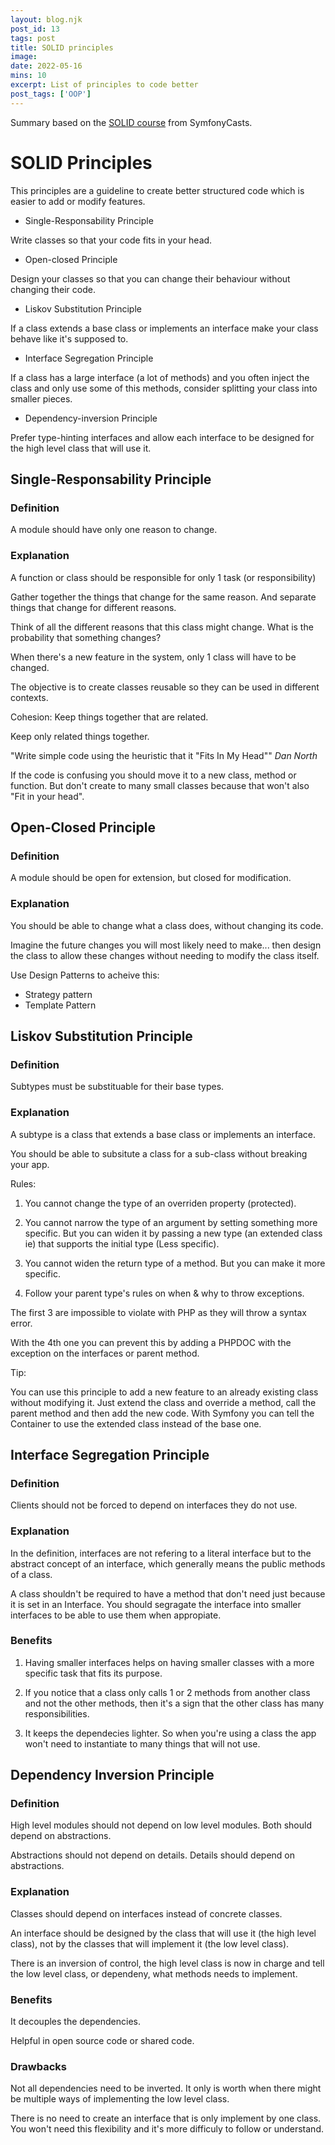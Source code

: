 ```yaml
---
layout: blog.njk
post_id: 13
tags: post
title: SOLID principles
image: 
date: 2022-05-16
mins: 10
excerpt: List of principles to code better
post_tags: ['OOP']
---
```


Summary based on the [SOLID course](https://symfonycasts.com/screencast/solid) from SymfonyCasts.

# SOLID Principles

This principles are a guideline to create better structured code which is easier to add or modify features.

- Single-Responsability Principle

Write classes so that your code fits in your head.

- Open-closed Principle

Design your classes so that you can change their behaviour without changing their code.

- Liskov Substitution Principle

If a class extends a base class or implements an interface make your class behave like it's supposed to.

-  Interface Segregation Principle

If a class has a large interface (a lot of methods) and you often inject the class and only use some of this methods, consider splitting your class into smaller pieces.

- Dependency-inversion Principle

Prefer type-hinting interfaces and allow each interface to be designed for the high level class that will use it.

## Single-Responsability Principle

### Definition

A module should have only one reason to change.

### Explanation

A function or class should be responsible for only 1 task (or responsibility)

Gather together the things that change for the same reason. And separate things that change for different reasons.

Think of all the different reasons that this class might change. What is the probability that something changes?

When there's a new feature in the system, only 1 class will have to be changed.

The objective is to create classes reusable so they can be used in different contexts. 

Cohesion: Keep things together that are related.

Keep only related things together.

"Write simple code using the heuristic that it "Fits In My Head"" *Dan North*

If the code is confusing you should move it to a new class, method or function. But don't create to many small classes because that won't also "Fit in your head".

## Open-Closed Principle

### Definition

A module should be open for extension, but closed for modification.

### Explanation

You should be able to change what a class does, without changing its code.

Imagine the future changes you will most likely need to make... then design the class to allow these changes without needing to modify the class itself.

Use Design Patterns to acheive this:

- Strategy pattern
- Template Pattern

## Liskov Substitution Principle

### Definition

Subtypes must be substituable for their base types.

### Explanation

A subtype is a class that extends a base class or implements an interface.

You should be able to subsitute a class for a sub-class without breaking your app.

Rules:

1. You cannot change the type of an overriden property (protected).

2. You cannot narrow the type of an argument by setting something more specific. But you can widen it by passing a new type (an extended class ie) that supports the initial type (Less specific).

3. You cannot widen the return type of a method. But you can make it more specific.

4. Follow your parent type's rules on when & why to throw exceptions.

The first 3 are impossible to violate with PHP as they will throw a syntax error.

With the 4th one you can prevent this by adding a PHPDOC with the exception on the interfaces or parent method.

Tip:

You can use this principle to add a new feature to an already existing class without modifying it. Just extend the class and override a method, call the parent method and then add the new code.
With Symfony you can tell the Container to use the extended class instead of the base one.

##  Interface Segregation Principle

### Definition

Clients should not be forced to depend on interfaces they do not use.

### Explanation

In the definition, interfaces are not refering to a literal interface but to the abstract concept of an interface, which generally means the public methods of a class.

A class shouldn't be required to have a method that don't need just because it is set in an Interface. You should segragate the interface into smaller interfaces to be able to use them when appropiate.

### Benefits

1. Having smaller interfaces helps on having smaller classes with a more specific task that fits its purpose.

2. If you notice that a class only calls 1 or 2 methods from another class and not the other methods, then it's a sign that the other class has many responsibilities.

3. It keeps the dependecies lighter. So when you're using a class the app won't need to instantiate to many things that will not use.

## Dependency Inversion Principle

### Definition

High level modules should not depend on low level modules. Both should depend on abstractions.

Abstractions should not depend on details. Details should depend on abstractions.

### Explanation

Classes should depend on interfaces instead of concrete classes.

An interface should be designed by the class that will use it (the high level class), not by the classes that will implement it (the low level class).

There is an inversion of control, the high level class is now in charge and tell the low level class, or dependeny, what methods needs to implement.

### Benefits

It decouples the dependencies.

Helpful in open source code or shared code.

### Drawbacks

Not all dependencies need to be inverted. It only is worth when there might be multiple ways of implementing the low level class.

There is no need to create an interface that is only implement by one class. You won't need this flexibility and it's more difficuly to follow or understand.
